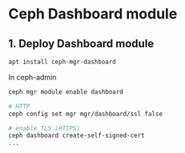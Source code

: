 Ceph Dashboard module
=====================

## 1. Deploy Dashboard module
```bash
apt install ceph-mgr-dashboard
```

In ceph-admin
```bash
ceph mgr module enable dashboard

# HTTP
ceph config set mgr mgr/dashboard/ssl false

# enable TLS (HTTPS)
ceph dashboard create-self-signed-cert
...
```
